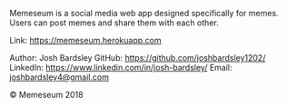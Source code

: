 Memeseum is a social media web app designed specifically for memes. Users can post memes and share them with each other.

Link: https://memeseum.herokuapp.com

Author: Josh Bardsley
GitHub: https://github.com/joshbardsley1202/
LinkedIn: https://www.linkedin.com/in/josh-bardsley/
Email: joshbardsley4@gmail.com



© Memeseum 2018



